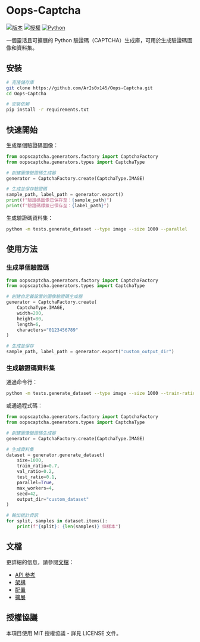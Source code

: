 # Oops-Captcha

[![版本](https://img.shields.io/badge/version-0.1.0-blue.svg)](https://github.com/ArIs0x145/Oops-Captcha)
[![授權](https://img.shields.io/badge/license-MIT-green.svg)](LICENSE)
[![Python](https://img.shields.io/badge/python-3.7%2B-blue.svg)](https://www.python.org/downloads/)

一個靈活且可擴展的 Python 驗證碼（CAPTCHA）生成庫，可用於生成驗證碼圖像和資料集。

## 安裝

```bash
# 克隆儲存庫
git clone https://github.com/ArIs0x145/Oops-Captcha.git
cd Oops-Captcha

# 安裝依賴
pip install -r requirements.txt
```

## 快速開始

生成單個驗證碼圖像：

```python
from oopscaptcha.generators.factory import CaptchaFactory
from oopscaptcha.generators.types import CaptchaType

# 創建圖像驗證碼生成器
generator = CaptchaFactory.create(CaptchaType.IMAGE)

# 生成並保存驗證碼
sample_path, label_path = generator.export()
print(f"驗證碼圖像已保存至：{sample_path}")
print(f"驗證碼標籤已保存至：{label_path}")
```

生成驗證碼資料集：

```bash
python -m tests.generate_dataset --type image --size 1000 --parallel
```

## 使用方法

### 生成單個驗證碼

```python
from oopscaptcha.generators.factory import CaptchaFactory
from oopscaptcha.generators.types import CaptchaType

# 創建自定義設置的圖像驗證碼生成器
generator = CaptchaFactory.create(
    CaptchaType.IMAGE,
    width=200,
    height=80,
    length=6,
    characters="0123456789"
)

# 生成並保存
sample_path, label_path = generator.export("custom_output_dir")
```

### 生成驗證碼資料集

通過命令行：

```bash
python -m tests.generate_dataset --type image --size 1000 --train-ratio 0.7 --val-ratio 0.2 --test-ratio 0.1 --parallel --output-dir custom_dataset
```

或通過程式碼：

```python
from oopscaptcha.generators.factory import CaptchaFactory
from oopscaptcha.generators.types import CaptchaType

# 創建圖像驗證碼生成器
generator = CaptchaFactory.create(CaptchaType.IMAGE)

# 生成資料集
dataset = generator.generate_dataset(
    size=1000,
    train_ratio=0.7,
    val_ratio=0.2,
    test_ratio=0.1,
    parallel=True,
    max_workers=4,
    seed=42,
    output_dir="custom_dataset"
)

# 輸出統計資訊
for split, samples in dataset.items():
    print(f"{split}: {len(samples)} 個樣本")
```

## 文檔

更詳細的信息，請參閱[文檔](docs/README_zh_TW.md)：

- [API 參考](docs/api-reference_zh_TW.md)
- [架構](docs/architecture_zh_TW.md)
- [配置](docs/configuration_zh_TW.md)
- [擴展](docs/extending_zh_TW.md)

## 授權協議

本項目使用 MIT 授權協議 - 詳見 LICENSE 文件。 